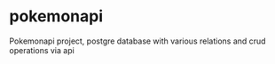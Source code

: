 # pokemonapi
Pokemonapi project, postgre database with various relations and crud operations via api
